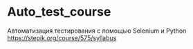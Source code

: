 # Auto_test_course

Автоматизация тестирования с помощью Selenium и Python
https://stepik.org/course/575/syllabus